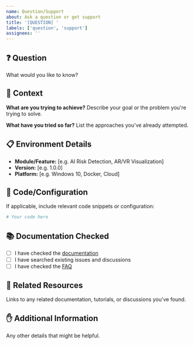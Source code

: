 ```yaml
---
name: Question/Support
about: Ask a question or get support
title: '[QUESTION] '
labels: ['question', 'support']
assignees: ''
---
```


## ❓ Question
What would you like to know?

## 🎯 Context
**What are you trying to achieve?**
Describe your goal or the problem you're trying to solve.

**What have you tried so far?**
List the approaches you've already attempted.

## 📋 Environment Details
- **Module/Feature:** [e.g. AI Risk Detection, AR/VR Visualization]
- **Version:** [e.g. 1.0.0]
- **Platform:** [e.g. Windows 10, Docker, Cloud]

## 📄 Code/Configuration
If applicable, include relevant code snippets or configuration:

```python
# Your code here
```

## 📚 Documentation Checked
- [ ] I have checked the [documentation](../docs/)
- [ ] I have searched existing issues and discussions
- [ ] I have checked the [FAQ](../docs/faq.md)

## 🔗 Related Resources
Links to any related documentation, tutorials, or discussions you've found.

## ✋ Additional Information
Any other details that might be helpful.